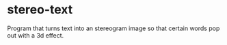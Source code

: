 # stereo-text
Program that turns text into an stereogram image so that certain words pop out with a 3d effect.
